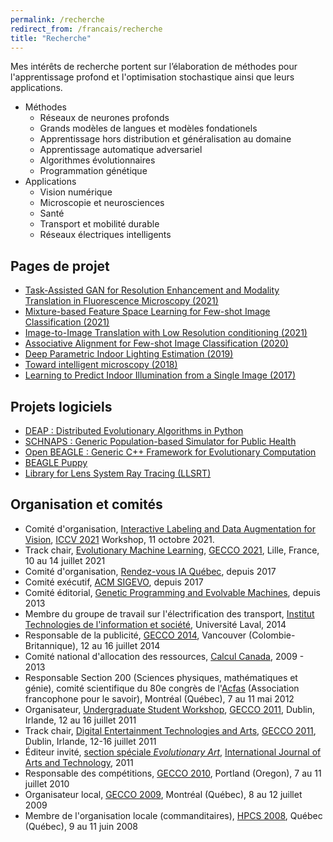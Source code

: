 ```yaml
---
permalink: /recherche
redirect_from: /francais/recherche
title: "Recherche"
---
```


Mes intérêts de recherche portent sur l’élaboration de méthodes pour l'apprentissage profond et l'optimisation stochastique ainsi que leurs applications.

- Méthodes
  - Réseaux de neurones profonds
  - Grands modèles de langues et modèles fondationels
  - Apprentissage hors distribution et généralisation au domaine
  - Apprentissage automatique adversariel
  - Algorithmes évolutionnaires
  - Programmation génétique
- Applications
  - Vision numérique
  - Microscopie et neurosciences
  - Santé
  - Transport et mobilité durable
  - Réseaux électriques intelligents

## Pages de projet

- [Task-Assisted GAN for Resolution Enhancement and Modality Translation in Fluorescence Microscopy (2021)](https://s3.valeria.science/flclab-tagan/index.html)
- [Mixture-based Feature Space Learning for Few-shot Image Classification (2021)](https://lvsn.github.io/MixtFSL/)
- [Image-to-Image Translation with Low Resolution conditioning (2021)](https://github.com/Medabid1/I2I-LR)
- [Associative Alignment for Few-shot Image Classification (2020)](https://lvsn.github.io/associative-alignment/)
- [Deep Parametric Indoor Lighting Estimation (2019)](https://lvsn.github.io/deepparametric/)
- [Toward intelligent microscopy (2018)](https://lvsn.github.io/optimnanoscopy/)
- [Learning to Predict Indoor Illumination from a Single Image (2017)](http://vision.gel.ulaval.ca/~jflalonde/publications/projects/deepIndoorLight/index.html)

## Projets logiciels

- [DEAP : Distributed Evolutionary Algorithms in Python](https://github.com/deap/deap)
- [SCHNAPS : Generic Population-based Simulator for Public Health](https://github.com/audurand/schnaps)
- [Open BEAGLE : Generic C++ Framework for Evolutionary Computation](https://github.com/chgagne/beagle)
- [BEAGLE Puppy](https://code.google.com/archive/p/beagle/wikis/Puppy.wiki)
- [Library for Lens System Ray Tracing (LLSRT)](http://w3.gel.ulaval.ca/~cgagne/llsrt/)

## Organisation et comités


- Comité d'organisation, [Interactive Labeling and Data Augmentation for Vision](https://ildav-workshop.github.io/), [ICCV 2021](http://iccv2021.thecvf.com/) Workshop, 11 octobre 2021.
- Track chair, [Evolutionary Machine Learning](https://gecco-2021.sigevo.org/Tracks#EML%20-%20Evolutionary%20Machine%20Learning), [GECCO 2021](https://gecco-2021.sigevo.org/HomePage), Lille, France, 10 au 14 juillet 2021
- Comité d'organisation, [Rendez-vous IA Québec](https://www.itis.ulaval.ca/cms/site/itis/rviaqc), depuis 2017
- Comité exécutif, [ACM SIGEVO](http://sig.sigevo.org/index.html), depuis 2017
- Comité éditorial, [Genetic Programming and Evolvable Machines](http://www.springer.com/computer/ai/journal/10710), depuis 2013
- Membre du groupe de travail sur l'électrification des transport, [Institut Technologies de l'information et société](https://www.itis.ulaval.ca), Université Laval, 2014
- Responsable de la publicité, [GECCO 2014](http://www.sigevo.org/gecco-2014/), Vancouver (Colombie-Britannique), 12 au 16 juillet 2014
- Comité national d'allocation des ressources, [Calcul Canada](https://computecanada.ca/fr/), 2009 - 2013
- Responsable Section 200 (Sciences physiques, mathématiques et génie), comité scientifique du 80e congrès de l'[Acfas](http://www.acfas.ca) (Association francophone pour le savoir), Montréal (Québec), 7 au 11 mai 2012
- Organisateur, [Undergraduate Student Workshop](usw-gecco2011.html), [GECCO 2011](http://www.sigevo.org/gecco-2011), Dublin, Irlande, 12 au 16 juillet 2011
- Track chair, [Digital Entertainment Technologies and Arts](http://www.sigevo.org/gecco-2011/organizers-tracks.html#det), [GECCO 2011](http://www.sigevo.org/gecco-2011), Dublin, Irlande, 12-16 juillet 2011
- Éditeur invité, [section spéciale *Evolutionary Art*](http://www.inderscience.com/info/inarticletoc.php?jcode=ijart&year=2015&vol=8&issue=2), [International Journal of Arts and Technology](http://www.inderscience.com/ijart), 2011
- Responsable des compétitions, [GECCO 2010](http://www.sigevo.org/gecco-2010), Portland (Oregon), 7 au 11 juillet 2010
- Organisateur local, [GECCO 2009](http://www.sigevo.org/gecco-2009), Montréal (Québec), 8 au 12 juillet 2009
- Membre de l'organisation locale (commanditaires), [HPCS 2008](http://www.hpcs2008.org), Québec (Québec), 9 au 11 juin 2008
